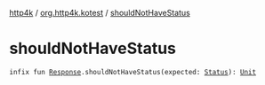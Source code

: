 [http4k](../index.md) / [org.http4k.kotest](index.md) / [shouldNotHaveStatus](./should-not-have-status.md)

# shouldNotHaveStatus

`infix fun `[`Response`](../org.http4k.core/-response/index.md)`.shouldNotHaveStatus(expected: `[`Status`](../org.http4k.core/-status/index.md)`): `[`Unit`](https://kotlinlang.org/api/latest/jvm/stdlib/kotlin/-unit/index.html)